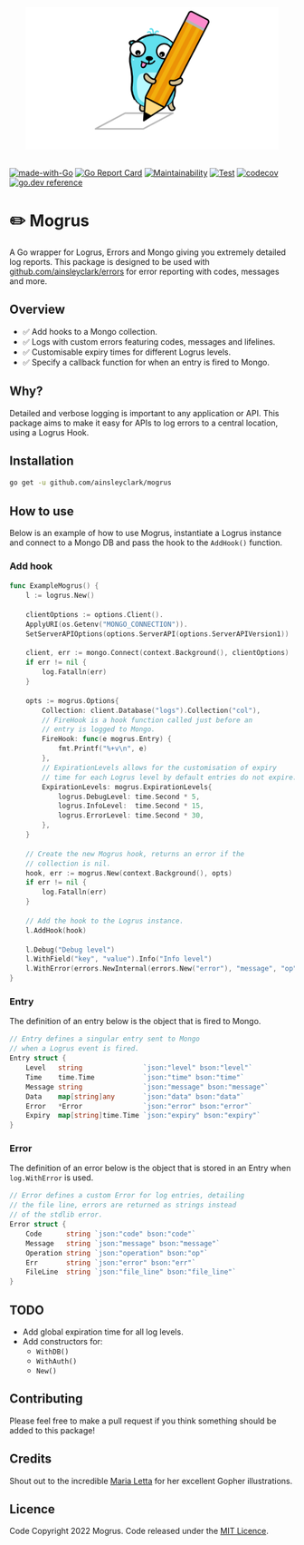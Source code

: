 <div align="center">
<img height="250" src="res/logo.svg?size=new" alt="Errors Logo" style="margin-bottom: 1rem" />
</div>

[![made-with-Go](https://img.shields.io/badge/Made%20with-Go-1f425f.svg)](http://golang.org)
[![Go Report Card](https://goreportcard.com/badge/github.com/ainsleyclark/mogrus)](https://goreportcard.com/report/github.com/ainsleyclark/mogrus)
[![Maintainability](https://api.codeclimate.com/v1/badges/b3afd7bf115341995077/maintainability)](https://codeclimate.com/github/ainsleyclark/mogrus/maintainability)
[![Test](https://github.com/ainsleyclark/mogrus/actions/workflows/test.yml/badge.svg?branch=master)](https://github.com/ainsleyclark/mogrus/actions/workflows/test.yml)
[![codecov](https://codecov.io/gh/ainsleyclark/mogrus/branch/master/graph/badge.svg?token=K27L8LS7DA)](https://codecov.io/gh/ainsleyclark/mogrus)
[![go.dev reference](https://img.shields.io/badge/go.dev-reference-007d9c?logo=go&logoColor=white&style=flat)](https://pkg.go.dev/github.com/ainsleyclark/mogrus)

# ✏️ Mogrus

A Go wrapper for Logrus, Errors and Mongo giving you extremely detailed log reports. This package is designed to be used
with [github.com/ainsleyclark/errors](https://github.com/ainsleyclark/errors) for error reporting with codes, messages and more.

## Overview

- ✅ Add hooks to a Mongo collection.
- ✅ Logs with custom errors featuring codes, messages and lifelines.
- ✅ Customisable expiry times for different Logrus levels.
- ✅ Specify a callback function for when an entry is fired to Mongo.

## Why?

Detailed and verbose logging is important to any application or API. This package aims to make it easy for APIs to log
errors to a central location, using a Logrus Hook.

## Installation

```bash
go get -u github.com/ainsleyclark/mogrus
```

## How to use

Below is an example of how to use Mogrus, instantiate a Logrus instance and connect to a Mongo DB and pass the hook to
the `AddHook()` function.

### Add hook

```go
func ExampleMogrus() {
	l := logrus.New()

	clientOptions := options.Client().
	ApplyURI(os.Getenv("MONGO_CONNECTION")).
	SetServerAPIOptions(options.ServerAPI(options.ServerAPIVersion1))

	client, err := mongo.Connect(context.Background(), clientOptions)
	if err != nil {
		log.Fatalln(err)
	}

	opts := mogrus.Options{
		Collection: client.Database("logs").Collection("col"),
		// FireHook is a hook function called just before an
		// entry is logged to Mongo.
		FireHook: func(e mogrus.Entry) {
			fmt.Printf("%+v\n", e)
		},
		// ExpirationLevels allows for the customisation of expiry
		// time for each Logrus level by default entries do not expire.
		ExpirationLevels: mogrus.ExpirationLevels{
			logrus.DebugLevel: time.Second * 5,
			logrus.InfoLevel:  time.Second * 15,
			logrus.ErrorLevel: time.Second * 30,
		},
	}

	// Create the new Mogrus hook, returns an error if the
	// collection is nil.
	hook, err := mogrus.New(context.Background(), opts)
	if err != nil {
		log.Fatalln(err)
	}

	// Add the hook to the Logrus instance.
	l.AddHook(hook)

	l.Debug("Debug level")
	l.WithField("key", "value").Info("Info level")
	l.WithError(errors.NewInternal(errors.New("error"), "message", "op")).Error("Error level")
}
```

### Entry

The definition of an entry below is the object that is fired to Mongo.

```go
// Entry defines a singular entry sent to Mongo
// when a Logrus event is fired.
Entry struct {
	Level   string               `json:"level" bson:"level"`
	Time    time.Time            `json:"time" bson:"time"`
	Message string               `json:"message" bson:"message"`
	Data    map[string]any       `json:"data" bson:"data"`
	Error   *Error               `json:"error" bson:"error"`
	Expiry  map[string]time.Time `json:"expiry" bson:"expiry"`
}
```

### Error

The definition of an error below is the object that is stored in an Entry when `log.WithError` is used.

```go
// Error defines a custom Error for log entries, detailing
// the file line, errors are returned as strings instead
// of the stdlib error.
Error struct {
	Code      string `json:"code" bson:"code"`
	Message   string `json:"message" bson:"message"`
	Operation string `json:"operation" bson:"op"`
	Err       string `json:"error" bson:"err"`
	FileLine  string `json:"file_line" bson:"file_line"`
}
```

## TODO

- Add global expiration time for all log levels.
- Add constructors for:
  - `WithDB()`
  - `WithAuth()`
  - `New()`

## Contributing

Please feel free to make a pull request if you think something should be added to this package!

## Credits

Shout out to the incredible [Maria Letta](https://github.com/MariaLetta) for her excellent Gopher illustrations.

## Licence

Code Copyright 2022 Mogrus. Code released under the [MIT Licence](LICENSE).

